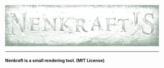 
![Nenkraft2][logo]

------

#### Nenkraft is a small rendering tool. (MIT License)

[logo]: nenkraft2-banner.png "nenkraft2"